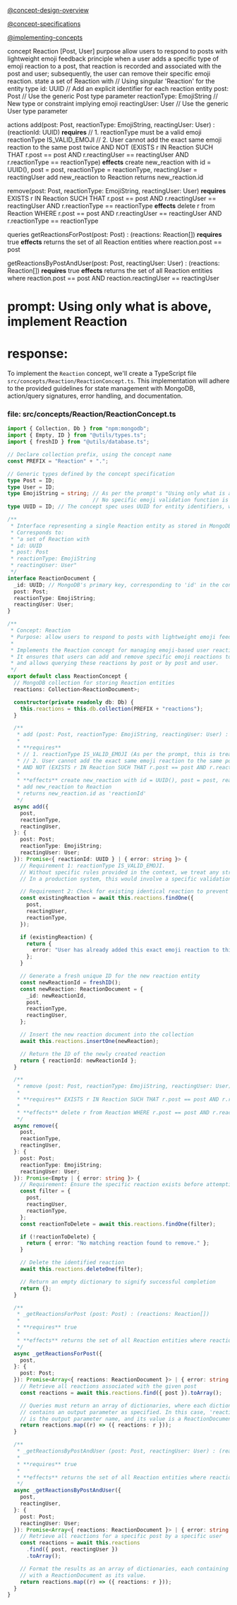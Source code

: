 [@concept-design-overview](../../background/concept-design-overview.md)

[@concept-specifications](../../background/concept-specifications.md)

[@implementing-concepts](../../background/implementing-concepts.md)

concept Reaction \[Post, User]
purpose allow users to respond to posts with lightweight emoji feedback
principle when a user adds a specific type of emoji reaction to a post, that reaction is recorded and associated with the post and user; subsequently, the user can remove their specific emoji reaction.
state
  a set of Reaction with // Using singular 'Reaction' for the entity type
    id: UUID            // Add an explicit identifier for each reaction entity
    post: Post          // Use the generic Post type parameter
    reactionType: EmojiString // New type or constraint implying emoji
    reactingUser: User  // Use the generic User type parameter

actions
  add(post: Post, reactionType: EmojiString, reactingUser: User) : (reactionId: UUID)
    **requires**
      // 1. reactionType must be a valid emoji
      reactionType IS_VALID_EMOJI
      // 2. User cannot add the exact same emoji reaction to the same post twice
      AND NOT (EXISTS r IN Reaction SUCH THAT r.post == post AND r.reactingUser == reactingUser AND r.reactionType == reactionType)
    **effects** create new_reaction with id = UUID(), post = post, reactionType = reactionType, reactingUser = reactingUser
              add new_reaction to Reaction
              returns new_reaction.id

  remove(post: Post, reactionType: EmojiString, reactingUser: User)
    **requires** EXISTS r IN Reaction SUCH THAT r.post == post AND r.reactingUser == reactingUser AND r.reactionType == reactionType
    **effects** delete r from Reaction WHERE r.post == post AND r.reactingUser == reactingUser AND r.reactionType == reactionType

queries
  getReactionsForPost(post: Post) : (reactions: Reaction\[])
    **requires** true
    **effects** returns the set of all Reaction entities where reaction.post == post

  getReactionsByPostAndUser(post: Post, reactingUser: User) : (reactions: Reaction\[])
    **requires** true
    **effects** returns the set of all Reaction entities where reaction.post == post AND reaction.reactingUser == reactingUser

# prompt: Using only what is above, implement Reaction
# response:

To implement the `Reaction` concept, we'll create a TypeScript file `src/concepts/Reaction/ReactionConcept.ts`. This implementation will adhere to the provided guidelines for state management with MongoDB, action/query signatures, error handling, and documentation.

### file: src/concepts/Reaction/ReactionConcept.ts

```typescript
import { Collection, Db } from "npm:mongodb";
import { Empty, ID } from "@utils/types.ts";
import { freshID } from "@utils/database.ts";

// Declare collection prefix, using the concept name
const PREFIX = "Reaction" + ".";

// Generic types defined by the concept specification
type Post = ID;
type User = ID;
type EmojiString = string; // As per the prompt's "Using only what is above", EmojiString is treated as a plain string.
                           // No specific emoji validation function is provided in the document.
type UUID = ID; // The concept spec uses UUID for entity identifiers, which maps directly to our 'ID' type.

/**
 * Interface representing a single Reaction entity as stored in MongoDB.
 * Corresponds to:
 * "a set of Reaction with
 * id: UUID
 * post: Post
 * reactionType: EmojiString
 * reactingUser: User"
 */
interface ReactionDocument {
  _id: UUID; // MongoDB's primary key, corresponding to 'id' in the concept spec
  post: Post;
  reactionType: EmojiString;
  reactingUser: User;
}

/**
 * Concept: Reaction
 * Purpose: allow users to respond to posts with lightweight emoji feedback
 *
 * Implements the Reaction concept for managing emoji-based user reactions to posts.
 * It ensures that users can add and remove specific emoji reactions to posts,
 * and allows querying these reactions by post or by post and user.
 */
export default class ReactionConcept {
  // MongoDB collection for storing Reaction entities
  reactions: Collection<ReactionDocument>;

  constructor(private readonly db: Db) {
    this.reactions = this.db.collection(PREFIX + "reactions");
  }

  /**
   * add (post: Post, reactionType: EmojiString, reactingUser: User) : (reactionId: UUID)
   *
   * **requires**
   * // 1. reactionType IS_VALID_EMOJI (As per the prompt, this is treated as string validity; no specific validation logic is applied here.)
   * // 2. User cannot add the exact same emoji reaction to the same post twice
   * AND NOT (EXISTS r IN Reaction SUCH THAT r.post == post AND r.reactingUser == reactingUser AND r.reactionType == reactionType)
   *
   * **effects** create new_reaction with id = UUID(), post = post, reactionType = reactionType, reactingUser = reactingUser
   * add new_reaction to Reaction
   * returns new_reaction.id as 'reactionId'
   */
  async add({
    post,
    reactionType,
    reactingUser,
  }: {
    post: Post;
    reactionType: EmojiString;
    reactingUser: User;
  }): Promise<{ reactionId: UUID } | { error: string }> {
    // Requirement 1: reactionType IS_VALID_EMOJI.
    // Without specific rules provided in the context, we treat any string as a valid EmojiString.
    // In a production system, this would involve a specific validation mechanism (e.g., regex, lookup table).

    // Requirement 2: Check for existing identical reaction to prevent double-voting/duplicate reactions.
    const existingReaction = await this.reactions.findOne({
      post,
      reactingUser,
      reactionType,
    });

    if (existingReaction) {
      return {
        error: "User has already added this exact emoji reaction to this post.",
      };
    }

    // Generate a fresh unique ID for the new reaction entity
    const newReactionId = freshID();
    const newReaction: ReactionDocument = {
      _id: newReactionId,
      post,
      reactionType,
      reactingUser,
    };

    // Insert the new reaction document into the collection
    await this.reactions.insertOne(newReaction);

    // Return the ID of the newly created reaction
    return { reactionId: newReactionId };
  }

  /**
   * remove (post: Post, reactionType: EmojiString, reactingUser: User) : Empty
   *
   * **requires** EXISTS r IN Reaction SUCH THAT r.post == post AND r.reactingUser == reactingUser AND r.reactionType == reactionType
   *
   * **effects** delete r from Reaction WHERE r.post == post AND r.reactingUser == reactingUser AND r.reactionType == reactionType
   */
  async remove({
    post,
    reactionType,
    reactingUser,
  }: {
    post: Post;
    reactionType: EmojiString;
    reactingUser: User;
  }): Promise<Empty | { error: string }> {
    // Requirement: Ensure the specific reaction exists before attempting to remove it.
    const filter = {
      post,
      reactingUser,
      reactionType,
    };
    const reactionToDelete = await this.reactions.findOne(filter);

    if (!reactionToDelete) {
      return { error: "No matching reaction found to remove." };
    }

    // Delete the identified reaction
    await this.reactions.deleteOne(filter);

    // Return an empty dictionary to signify successful completion
    return {};
  }

  /**
   * _getReactionsForPost (post: Post) : (reactions: Reaction[])
   *
   * **requires** true
   *
   * **effects** returns the set of all Reaction entities where reaction.post == post
   */
  async _getReactionsForPost({
    post,
  }: {
    post: Post;
  }): Promise<Array<{ reactions: ReactionDocument }> | { error: string }> {
    // Retrieve all reactions associated with the given post
    const reactions = await this.reactions.find({ post }).toArray();

    // Queries must return an array of dictionaries, where each dictionary
    // contains an output parameter as specified. In this case, 'reactions'
    // is the output parameter name, and its value is a ReactionDocument.
    return reactions.map((r) => ({ reactions: r }));
  }

  /**
   * _getReactionsByPostAndUser (post: Post, reactingUser: User) : (reactions: Reaction[])
   *
   * **requires** true
   *
   * **effects** returns the set of all Reaction entities where reaction.post == post AND reaction.reactingUser == reactingUser
   */
  async _getReactionsByPostAndUser({
    post,
    reactingUser,
  }: {
    post: Post;
    reactingUser: User;
  }): Promise<Array<{ reactions: ReactionDocument }> | { error: string }> {
    // Retrieve all reactions for a specific post by a specific user
    const reactions = await this.reactions
      .find({ post, reactingUser })
      .toArray();

    // Format the results as an array of dictionaries, each containing a 'reactions' key
    // with a ReactionDocument as its value.
    return reactions.map((r) => ({ reactions: r }));
  }
}
```
